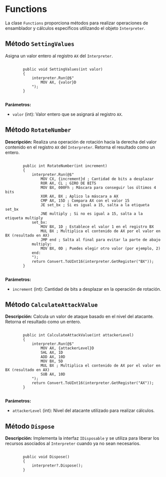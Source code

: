 <body>
    <h1>Functions</h1>
    <p>La clase <code>Functions</code> proporciona métodos para realizar operaciones de ensamblador y cálculos
        específicos utilizando el objeto <code>Interpreter</code>.</p>
    <h2>Método <code>SettingValues</code></h2>
    <p>Asigna un valor entero al registro <code>AX</code> del <code>Interpreter</code>.
    </p>
    <pre><code>
        public void SettingValues(int valor)
        {
            interpreter.Run(@$"
                MOV AX, {valor}D
            ");
        }
    </code></pre>
    <p>
        <strong>Parámetros:</strong>
        <ul>
            <li><code>valor</code> (int): Valor entero que se asignará al registro <code>AX</code>.</li>
        </ul>
    </p>
    <h2>Método <code>RotateNumber</code></h2>
    <p>
        <strong>Descripción:</strong> Realiza una operación de rotación hacia la derecha del valor contenido en el
        registro <code>AX</code> del <code>Interpreter</code>. Retorna el resultado como un entero.
    </p>
    <pre><code>
        public int RotateNumber(int increment)
        {
            interpreter.Run(@$"
                MOV CX, {increment}d ; Cantidad de bits a desplazar
                ROR AX, CL ; GIRO DE BITS
                MOV BX, 000Fh ; Máscara para conseguir los últimos 4 bits
                XOR AX, BX ; Aplico la máscara a AX
                CMP AX, 15D ; Compara AX con el valor 15
                JE set_bx ; Si es igual a 15, salta a la etiqueta set_bx
                JNE multiply ; Si no es igual a 15, salta a la etiqueta multiply
            set_bx:
                MOV BX, 1D ; Establece el valor 1 en el registro BX
                MUL BX ; Multiplica el contenido de AX por el valor en BX (resultado en AX)
                JMP end ; Salta al final para evitar la parte de abajo
            multiply:
                MOV BX, 0D ; Puedes elegir otro valor (por ejemplo, 2)
            end:
            ");
            return Convert.ToUInt16(interpreter.GetRegister("BX"));
        }
    </code></pre>
    <p>
        <strong>Parámetros:</strong>
        <ul>
            <li><code>increment</code> (int): Cantidad de bits a desplazar en la operación de rotación.</li>
        </ul>
    </p>
<h2>Método <code>CalculateAttackValue</code></h2>
    <p>
        <strong>Descripción:</strong> Calcula un valor de ataque basado en el nivel del atacante. Retorna el resultado
        como un entero.
    </p>
    <pre><code>
        public int CalculateAttackValue(int attackerLevel)
        {
            interpreter.Run(@$"
                MOV AX, {attackerLevel}D
                SHL AX, 1D
                ADD AX, 10D
                MOV BX, 5D
                MUL BX ; Multiplica el contenido de AX por el valor en BX (resultado en AX)
                SUB AX, 10D 
            ");
            return Convert.ToUInt16(interpreter.GetRegister("AX"));
        }
    </code></pre>
    <p>
        <strong>Parámetros:</strong>
        <ul>
            <li><code>attackerLevel</code> (int): Nivel del atacante utilizado para realizar cálculos.</li>
        </ul>
    </p>
<h2>Método <code>Dispose</code></h2>
    <p>
        <strong>Descripción:</strong> Implementa la interfaz <code>IDisposable</code> y se utiliza para liberar los
        recursos asociados al <code>Interpreter</code> cuando ya no sean necesarios.
    </p>
    <pre><code>
        public void Dispose()
        {
            interpreter?.Dispose();
        }
    </code></pre>
</body>